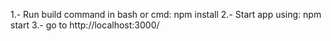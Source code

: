 1.- Run build command in bash or cmd: npm install
2.- Start app using: npm start
3.- go to http://localhost:3000/
